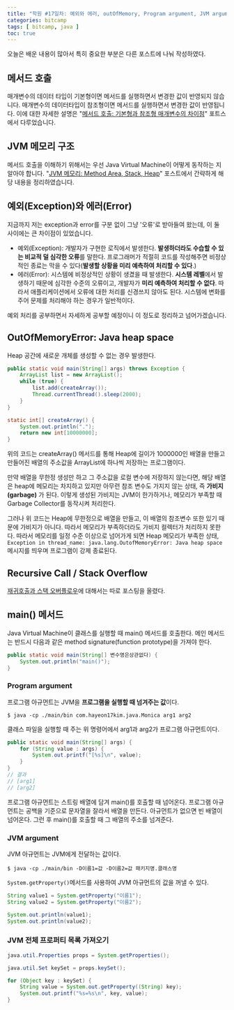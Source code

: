 ```yaml
---
title: "학원 #17일차: 예외와 에러, outOfMemory, Program argument, JVM argument"
categories: bitcamp
tags: [ bitcamp, java ]
toc: true
---
```


오늘은 배운 내용이 많아서 특히 중요한 부분은 다른 포스트에 나눠 작성하였다.



## 메서드 호출

매개변수의 데이터 타입이 기본형이면 메서드를 실행하면서 변경한 값이 반영되지 않습니다. 매개변수의 데이터타입이 참조형이면 메서드를 실행하면서 변경한 값이 반영됩니다. 이에 대한 자세한 설명은 "[메서드 호출: 기본형과 참조형 매개변수의 차이점](https://hayeon17kim.github.io/java/call-by-value-and-reference)" 포트스에서 다루었습니다.



## JVM 메모리 구조

메서드 호출을 이해하기 위해서는 우선  Java Virtual Machine이 어떻게 동작하는 지 알아야 합니다. "[JVM 메모리: Method Area, Stack, Heap](https://hayeon17kim.github.io/java/jvm-memory)" 포스트에서 간략하게 해당 내용을 정리하였습니다.



## 예외(Exception)와 에러(Error)

지금까지 저는 exception과 error를 구분 없이 그냥 '오류'로 받아들여 왔는데, 이 둘 사이에는 큰 차이점이 있었습니다. 

- 예외(Exception): 개발자가 구현한 로직에서 발생한다. **발생하더라도 수습할 수 있는 비교적 덜 심각한 오류**를 말한다. 프로그래머가 적절히 코드를 작성해주면 비정상적인 종료는 막을 수 있다(**발생할 상황을 미리 예측하여 처리할 수 있다**.)
- 에러(Error): 시스템에 비정상적인 상황이 생겼을 때 발생한다. **시스템 레벨**에서 발생하기 때문에 심각한 수준의 오류이고, 개발자가 **미리 예측하여 처리할 수 없다**. 따라서 애플리케이션에서 오류에 대한 처리를 신경쓰지 않아도 된다. 시스템에 변화를 주어 문제를 처리해야 하는 경우가 일반적이다.

예외 처리를 공부하면서 자세하게 공부할 예정이니 이 정도로 정리하고 넘어가겠습니다.



## OutOfMemoryError: Java heap space
 Heap 공간에 새로운 개체를 생성할 수 없는 경우 발생한다.

```java
public static void main(String[] args) throws Exception {
    ArrayList list = new ArrayList();
    while (true) {
        list.add(createArray());
        Thread.currentThread().sleep(2000);
    }
}

static int[] createArray() {
    System.out.println(".");
    return new int[10000000];
}
```

위의 코드는 createArray()  메서드를 통해 Heap에 길이가 1000000인 배열을 만들고 만들어진 배열의 주소값을  ArrayList에 하나씩 저장하는 프로그램이다. 

만약 배열을 무한정 생성만 하고 그 주소값을 로컬 변수에 저장하지 않는다면, 해당 배열은 heap에 메모리는 차지하고 있지만 아무런 참조 변수도 가지지 않는 상태, 즉 **가비지(garbage)** 가 된다. 이렇게 생성된 가비지는 JVM이 한가하거나, 메모리가 부족할 때 Garbage Collector를 동작시켜 처리한다.

그러나 위 코드는 Heap에 무한정으로 배열을 만들고, 이 배열의 참조변수 또한 있기 때문에 가비지가 아니다. 따라서 메모리가 부족하더라도 가비지 컬렉터가 처리하지 못한다. 따라서 메모리를 일정 수준 이상으로 넘어가게 되면 Heap 메모리가 부족한 상태, `Exception in thread_name: java.lang.OutofMemoryError: Java heap space` 메시지를 띄우며 프로그램이 강제 종료된다.



## Recursive Call / Stack Overflow

[재귀호출과 스택 오버플로우](https://hayeon17kim.github.io/java/recursive-call)에 대해서는 따로 포스팅을 올렸다.



## main() 메서드

Java Virtual Machine이 클래스를 실행할 때 main() 메서드를 호출한다. 메인 메서드는 반드시 다음과 같은 method signature(function prototype)을 가져야 한다.

```java
public static void main(String[] 변수명은상관없다) {
    System.out.println("main()");
}
```



### Program argument

프로그램 아규먼트는 JVM을 **프로그램을 실행할 때 넘겨주는 값**이다. 

```console
$ java -cp ./main/bin com.hayeon17kim.java.Monica arg1 arg2
```

클래스 파일을 실행할 때 주는 위 명령어에서 arg1과 arg2가 프로그램 아규먼트이다. 

```java
public static void main(String[] args) {
    for (String value : args) {
        System.out.printf("[%s]\n", value);
    }
}
// 결과
// [arg1]
// [arg2]
```

프로그램 아규먼트는 스트링 배열에 담겨 main()를 호출할 때 넘어온다. 프로그램 아규먼트는 공백을 기준으로 문자열을 잘라서 배열을 만든다. 아규먼트가 없으면 빈 배열이 넘어온다. 그런 후 main()를 호출할 때 그 배열의 주소를 넘겨준다.



### JVM argument

JVM 아규먼트는 JVM에게 전달하는 값이다. 

```console
$ java -cp ./main/bin -D이름1=값 -D이름2=값 패키지명.클래스명
```

`System.getProperty()`메서드를 사용하여 JVM 아규먼트의 값을 꺼낼 수 있다.

```java
String value1 = System.getProperty("이름1");
String value2 = System.getProperty("이름2");

System.out.println(value1);
System.out.println(value2);
```



### JVM 전체 프로퍼티 목록 가져오기

```java
java.util.Properties props = System.getProperties();

java.util.Set keySet = props.keySet();

for (Object key : keySet) {
    String value = System.out.getProperty((String) key);
    System.out.printf("%s=%s\n", key, value);
}
```

